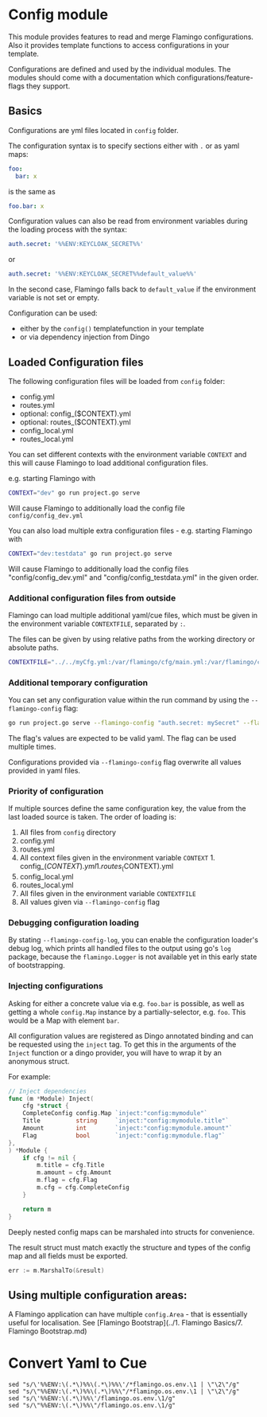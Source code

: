 # Config module

This module provides features to read and merge Flamingo configurations.
Also it provides template functions to access configurations in your template.

Configurations are defined and used by the individual modules. 
The modules should come with a documentation which configurations/feature-flags they support.

## Basics
Configurations are yml files located in `config` folder.

The configuration syntax is to specify sections either with `.` or as yaml maps:

```yaml
foo:
  bar: x
```

is the same as

```yaml
foo.bar: x
```

Configuration values can also be read from environment variables during the loading process with the syntax:

```yaml
auth.secret: '%%ENV:KEYCLOAK_SECRET%%'
```

or 

```yaml
auth.secret: '%%ENV:KEYCLOAK_SECRET%%default_value%%'
```

In the second case, Flamingo falls back to `default_value` if the environment variable is not set or empty.


Configuration can be used:

* either by the `config()` templatefunction in your template
* or via dependency injection from Dingo

## Loaded Configuration files
The following configuration files will be loaded from `config` folder:

* config.yml
* routes.yml
* optional: config_($CONTEXT).yml
* optional: routes_($CONTEXT).yml
* config_local.yml
* routes_local.yml

You can set different contexts with the environment variable `CONTEXT` and this will cause Flamingo to load additional configuration files.

e.g. starting Flamingo with
```bash
CONTEXT="dev" go run project.go serve
```
Will cause Flamingo to additionally load the config file `config/config_dev.yml`

You can also load multiple extra configuration files - e.g. starting Flamingo with
```bash
CONTEXT="dev:testdata" go run project.go serve
```
Will cause Flamingo to additionally load the config files "config/config_dev.yml" and "config/config_testdata.yml" in the given order.

### Additional configuration files from outside

Flamingo can load multiple additional yaml/cue files, which must be given in the environment variable `CONTEXTFILE`, separated by `:`.

The files can be given by using relative paths from the working directory or absolute paths.

```bash
CONTEXTFILE="../../myCfg.yml:/var/flamingo/cfg/main.yml:/var/flamingo/cfg/additional.cue" go run project.go serve
```

### Additional temporary configuration

You can set any configuration value within the run command by using the `--flamingo-config` flag:

```bash
go run project.go serve --flamingo-config "auth.secret: mySecret" --flamingo-config "other.secret: mySecret"
```

The flag's values are expected to be valid yaml. The flag can be used multiple times.

Configurations provided via `--flamingo-config` flag overwrite all values provided in yaml files.

### Priority of configuration

If multiple sources define the same configuration key, the value from the last loaded source is taken.
The order of loading is:

1. All files from `config` directory
  1. config.yml
  1. routes.yml
  1. All context files given in the environment variable `CONTEXT`
    1. config_($CONTEXT).yml
    1. routes_($CONTEXT).yml
  1. config_local.yml
  1. routes_local.yml
1. All files given in the environment variable `CONTEXTFILE`
1. All values given via `--flamingo-config` flag

### Debugging configuration loading

By stating `--flamingo-config-log`, you can enable the configuration loader's debug log, which prints all handled files 
to the output using go's `log` package, because the `flamingo.Logger` is not available yet in this early state of bootstrapping.


### Injecting configurations
Asking for either a concrete value via e.g. `foo.bar` is possible, as well as getting a whole `config.Map` instance by a partially-selector, e.g. `foo`.
This would be a Map with element `bar`.

All configuration values are registered as Dingo annotated binding and can be requested using the `inject` tag.
To get this in the arguments of the `Inject` function or a dingo provider, you will have to wrap it by an anonymous struct. 

For example:
```go
// Inject dependencies
func (m *Module) Inject(
	cfg *struct {
	CompleteConfig config.Map `inject:"config:mymodule"`
	Title          string     `inject:"config:mymodule.title"`
	Amount         int        `inject:"config:mymodule.amount"`
	Flag           bool       `inject:"config:mymodule.flag"`
},
) *Module {
	if cfg != nil {
		m.title = cfg.Title
		m.amount = cfg.Amount
		m.flag = cfg.Flag
		m.cfg = cfg.CompleteConfig
	}

	return m
}
```

Deeply nested config maps can be marshaled into structs for convenience.

The result struct must match exactly the structure and types of the config map and all fields must be exported.

```go
err := m.MarshalTo(&result)
```

## Using multiple configuration areas:
A Flamingo application can have multiple `config.Area` - that is essentially useful for localisation.
See [Flamingo Bootstrap](../1. Flamingo Basics/7. Flamingo Bootstrap.md)

# Convert Yaml to Cue

```
sed "s/\'%%ENV:\(.*\)%%\(.*\)%%\'/*flamingo.os.env.\1 | \"\2\"/g"
sed "s/\"%%ENV:\(.*\)%%\(.*\)%%\"/*flamingo.os.env.\1 | \"\2\"/g"
sed "s/\'%%ENV:\(.*\)%%\'/flamingo.os.env.\1/g"
sed "s/\"%%ENV:\(.*\)%%\"/flamingo.os.env.\1/g"
```
